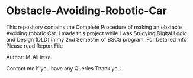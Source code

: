 # Obstacle-Avoiding-Robotic-Car
This repository contains the Complete Procedure of making an obstacle Avoiding robotic Car. I made this project while i was Studying Digital Logic and Design (DLD) in my 2nd Semester of BSCS program.
For Detailed Info Please read Report File

Author:
M-Ali irtza

Contact me if you have any Queries Thank you..

